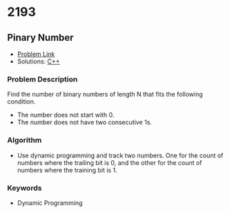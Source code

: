 # 2193
## Pinary Number

- [Problem Link](https://www.acmicpc.net/problem/2193)
- Solutions: [C++](./2193.cpp)

### Problem Description
Find the number of binary numbers of length N that fits the following condition.
- The number does not start with 0.
- The number does not have two consecutive 1s.

### Algorithm
- Use dynamic programming and track two numbers. One for the count of numbers where the trailing bit is 0, and the other for the count of numbers where the training bit is 1.

### Keywords
- Dynamic Programming
